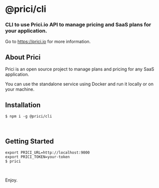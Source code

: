 # @prici/cli

### CLI to use Prici.io API to manage pricing and SaaS plans for your application.

Go to https://prici.io for more information.

## About Prici
Prici is an open source project to manage plans and pricing for any SaaS application.

You can use the standalone service using Docker and run it locally or on your machine.

## Installation

```shell
$ npm i -g @prici/cli
```
<br>

## Getting Started

```shell
export PRICI_URL=http://localhost:9000
export PRICI_TOKEN=your-token
$ prici
```
<br>

Enjoy.
